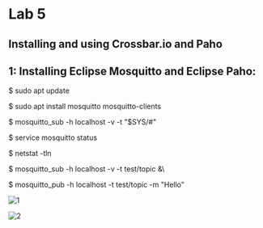 # Lab 5
## Installing and using Crossbar.io and Paho

## 1: Installing Eclipse Mosquitto and Eclipse Paho:

$ sudo apt update

$ sudo apt install mosquitto mosquitto-clients

$ mosquitto_sub -h localhost -v -t "\$SYS/#"

$ service mosquitto status

$ netstat -tln

$ mosquitto_sub -h localhost -v -t test/topic &\

$ mosquitto_pub -h localhost -t test/topic -m "Hello"
 
![1](https://user-images.githubusercontent.com/68234338/164990059-bfc656ef-3097-4333-bd31-19eebfc76c85.jpg)
 
![2](https://user-images.githubusercontent.com/68234338/164990081-d95df8d6-d6f1-40af-9be8-4e06a57e6b43.jpg)
